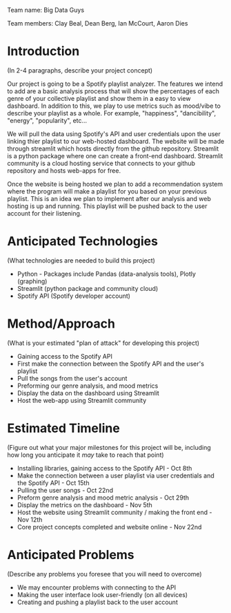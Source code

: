 Team name: Big Data Guys

Team members: Clay Beal, Dean Berg, Ian McCourt, Aaron Dies

# Introduction

(In 2-4 paragraphs, describe your project concept)

Our project is going to be a Spotify playlist analyzer. The features we intend to add are a basic analysis process that will show the percentages of each genre of your collective playlist and show them in a easy to view dashboard. In addition to this, we play to use metrics such as mood/vibe to describe your playlist as a whole. For example, "happiness", "dancibility", "energy", "popularity", etc...

We will pull the data using Spotify's API and user credentials upon the user linking thier playlist to our web-hosted dashboard. The website will be made through streamlit which hosts directly from the github repository. Streamlit is a python package where one can create a front-end dashboard. Streamlit community is a cloud hosting service that connects to your github repository and hosts web-apps for free. 

Once the website is being hosted we plan to add a recommendation system where the program will make a playlist for you based on your previous playlist. This is an idea we plan to implement after our analysis and web hosting is up and running. This playlist will be pushed back to the user account for their listening.  

# Anticipated Technologies

(What technologies are needed to build this project)

* Python - Packages include Pandas (data-analysis tools), Plotly (graphing) 
* Streamlit (python package and community cloud)
* Spotify API (Spotify developer account)

# Method/Approach

(What is your estimated "plan of attack" for developing this project)
* Gaining access to the Spotify API
* First make the connection between the Spotify API and the user's playlist
* Pull the songs from the user's account
* Preforming our genre analysis, and mood metrics
* Display the data on the dashboard using Streamlit
* Host the web-app using Streamlit community



# Estimated Timeline

(Figure out what your major milestones for this project will be, including how long you anticipate it *may* take to reach that point)
* Installing libraries, gaining access to the Spotify API - Oct 8th
* Make the connection between a user playlist via user credentials and the Spotify API - Oct 15th
* Pulling the user songs - Oct 22nd
* Preform genre analysis and mood metric analysis - Oct 29th
* Display the metrics on the dashboard - Nov 5th
* Host the website using Streamlit community / making the front end - Nov 12th
* Core project concepts completed and website online - Nov 22nd 



# Anticipated Problems

(Describe any problems you foresee that you will need to overcome)
* We may encounter problems with connecting to the API
* Making the user interface look user-friendly (on all devices)
* Creating and pushing a playlist back to the user account 






